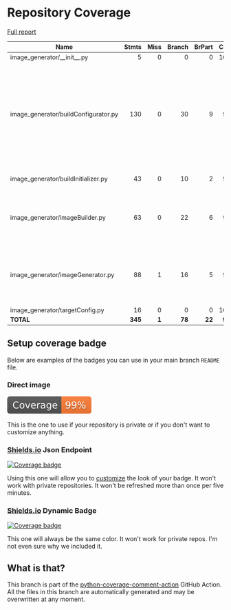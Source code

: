 # Repository Coverage

[Full report](https://htmlpreview.github.io/?https://github.com/EffectiveRange/raspbian-image-generator/blob/python-coverage-comment-action-data/htmlcov/index.html)

| Name                                  |    Stmts |     Miss |   Branch |   BrPart |   Cover |   Missing |
|-------------------------------------- | -------: | -------: | -------: | -------: | ------: | --------: |
| image\_generator/\_\_init\_\_.py      |        5 |        0 |        0 |        0 |    100% |           |
| image\_generator/buildConfigurator.py |      130 |        0 |       30 |        9 |     94% |80->83, 83->88, 90->93, 93->96, 101->exit, 168->166, 177->184, 205->exit, 214->218 |
| image\_generator/buildInitializer.py  |       43 |        0 |       10 |        2 |     96% |58->exit, 62->58 |
| image\_generator/imageBuilder.py      |       63 |        0 |       22 |        6 |     93% |61->69, 62->61, 64->66, 66->62, 67->62, 102->exit |
| image\_generator/imageGenerator.py    |       88 |        1 |       16 |        5 |     94% |27->26, 113, 121->exit, 136->142, 148->exit |
| image\_generator/targetConfig.py      |       16 |        0 |        0 |        0 |    100% |           |
|                             **TOTAL** |  **345** |    **1** |   **78** |   **22** | **95%** |           |


## Setup coverage badge

Below are examples of the badges you can use in your main branch `README` file.

### Direct image

[![Coverage badge](https://raw.githubusercontent.com/EffectiveRange/raspbian-image-generator/python-coverage-comment-action-data/badge.svg)](https://htmlpreview.github.io/?https://github.com/EffectiveRange/raspbian-image-generator/blob/python-coverage-comment-action-data/htmlcov/index.html)

This is the one to use if your repository is private or if you don't want to customize anything.

### [Shields.io](https://shields.io) Json Endpoint

[![Coverage badge](https://img.shields.io/endpoint?url=https://raw.githubusercontent.com/EffectiveRange/raspbian-image-generator/python-coverage-comment-action-data/endpoint.json)](https://htmlpreview.github.io/?https://github.com/EffectiveRange/raspbian-image-generator/blob/python-coverage-comment-action-data/htmlcov/index.html)

Using this one will allow you to [customize](https://shields.io/endpoint) the look of your badge.
It won't work with private repositories. It won't be refreshed more than once per five minutes.

### [Shields.io](https://shields.io) Dynamic Badge

[![Coverage badge](https://img.shields.io/badge/dynamic/json?color=brightgreen&label=coverage&query=%24.message&url=https%3A%2F%2Fraw.githubusercontent.com%2FEffectiveRange%2Fraspbian-image-generator%2Fpython-coverage-comment-action-data%2Fendpoint.json)](https://htmlpreview.github.io/?https://github.com/EffectiveRange/raspbian-image-generator/blob/python-coverage-comment-action-data/htmlcov/index.html)

This one will always be the same color. It won't work for private repos. I'm not even sure why we included it.

## What is that?

This branch is part of the
[python-coverage-comment-action](https://github.com/marketplace/actions/python-coverage-comment)
GitHub Action. All the files in this branch are automatically generated and may be
overwritten at any moment.